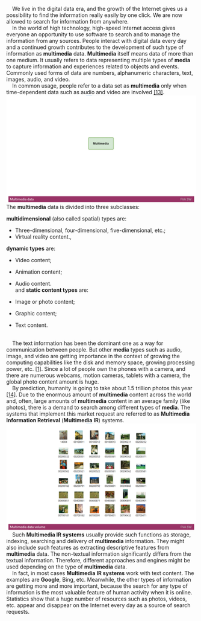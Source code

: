&nbsp;&nbsp;&nbsp; We live in the digital data era, and the growth of the Internet gives us a possibility to find the information really easily by one click. We are now allowed to search for information from anywhere.
</br>
&nbsp;&nbsp;&nbsp; In the world of high technology, high-speed Internet access gives everyone an opportunity to use software to search and to manage the information from any sources. 
People interact with digital data every day and a continued growth contributes to the development of such type of information as **multimedia** data. **Multimedia** itself means data of more than one medium. 
It usually refers to data representing multiple types of **media** to capture information and experiences related to objects and events. Commonly used forms of data are numbers, alphanumeric characters, text, images, audio, and video. 
</br>
&nbsp;&nbsp;&nbsp; In common usage, people refer to a data set as **multimedia** only when time-dependent data such as audio and video are involved [[13]](./REFERENCES.md).
<img src="Images/Multimediadata.gif" alt="Multimediadata.gif"/>
The **multimedia** data is divided into three subclasses: 

**multidimensional** (also called spatial) types are:
* Three-dimensional, four-dimensional, five-dimensional, etc.;
* Virtual reality content., </br>

**dynamic types** are:
* Video content;
* Animation content;
* Audio content. </br>
and **static content types** are: 

* Image or photo content;
* Graphic content;
* Text content.
</br></br>

&nbsp;&nbsp;&nbsp; The text information has been the dominant one as a way for communication between people. But other **media** types such as audio, image, and video are getting importance in the context of growing the computing capabilities like the disk and memory space, growing processing power, etc. [[1]](./REFERENCES.md). 
Since a lot of people own the phones with a camera, and there are numerous webcams, motion cameras, tablets with a camera, the global photo content amount is huge. 
</br>
&nbsp;&nbsp;&nbsp; By prediction, humanity is going to take about 1.5 trillion photos this year [[14]](./REFERENCES.md). 
Due to the enormous amount of **multimedia** content across the world and, often, large amounts of **multimedia** content in an average family (like photos), there is a demand to search among different types of **media**. 
The systems that implement this market request are referred to as **Multimedia Information Retrieval** (**Multimedia IR**) systems. 
<img src="Images/Multimediadatavolume.png" alt="Multimediadatavolume.png" />
&nbsp;&nbsp;&nbsp; Such **Multimedia IR systems** usually provide such functions as storage, indexing, searching and delivery of **multimedia** information. 
They might also include such features as extracting descriptive features from **multimedia** data. 
The non-textual information significantly differs from the textual information. 
Therefore, different approaches and engines might be used depending on the type of **multimedia** data. 
</br>
&nbsp;&nbsp;&nbsp; In fact, in most cases **Multimedia IR systems** work with text content. The examples are **Google**, Bing, etc. 
Meanwhile, the other types of information are getting more and more important, because the search for any type of information is the most valuable feature of human activity when it is online. 
Statistics show that a huge number of resources such as photos, videos, etc. appear and disappear on the Internet every day as a source of search requests.